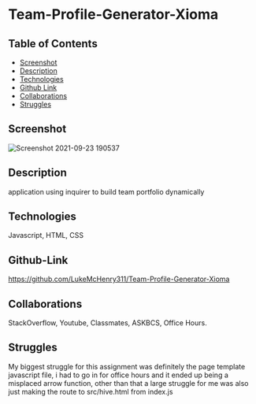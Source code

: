 # Team-Profile-Generator-Xioma

## Table of Contents
* [Screenshot](#screenshot)
* [Description](#description)
* [Technologies](#technologies)
* [Github Link](#github-link)
* [Collaborations](#collaborations)
* [Struggles](#struggles)

## Screenshot
![Screenshot 2021-09-23 190537](https://user-images.githubusercontent.com/82482629/134603058-23137445-78c8-45c4-8efa-71b153562947.png)
## Description
application using inquirer to build team portfolio dynamically
## Technologies
Javascript, HTML, CSS
## Github-Link
https://github.com/LukeMcHenry311/Team-Profile-Generator-Xioma
## Collaborations
StackOverflow, Youtube, Classmates, ASKBCS, Office Hours.
## Struggles
My biggest struggle for this assignment was definitely the page template javascript file, i had to go in for office hours and it ended up being a misplaced arrow function, other than that a large struggle for me was also just making the route to src/hive.html from index.js

